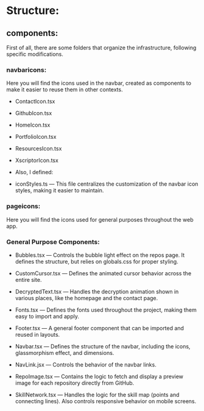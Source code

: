 # Structure:
## components:
First of all, there are some folders that organize the infrastructure, following specific modifications.

### navbaricons:
Here you will find the icons used in the navbar, created as components to make it easier to reuse them in other contexts.

* ContactIcon.tsx

* GithubIcon.tsx

* HomeIcon.tsx

* PortfolioIcon.tsx

* ResourcesIcon.tsx

* XscriptorIcon.tsx

* Also, I defined:

* iconStyles.ts — This file centralizes the customization of the navbar icon styles, making it easier to maintain.

### pageicons:
Here you will find the icons used for general purposes throughout the web app.

### General Purpose Components:
* Bubbles.tsx — Controls the bubble light effect on the repos page. It defines the structure, but relies on globals.css for proper styling.

* CustomCursor.tsx — Defines the animated cursor behavior across the entire site.

* DecryptedText.tsx — Handles the decryption animation shown in various places, like the homepage and the contact page.

* Fonts.tsx — Defines the fonts used throughout the project, making them easy to import and apply.

* Footer.tsx — A general footer component that can be imported and reused in layouts.

* Navbar.tsx — Defines the structure of the navbar, including the icons, glassmorphism effect, and dimensions.

* NavLink.jsx — Controls the behavior of the navbar links.

* RepoImage.tsx — Contains the logic to fetch and display a preview image for each repository directly from GitHub.

* SkillNetwork.tsx — Handles the logic for the skill map (points and connecting lines). Also controls responsive behavior on mobile screens.